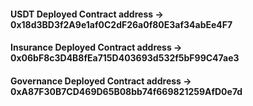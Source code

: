 #### USDT Deployed Contract address -> 0x18d3BD3f2A9e1af0C2dF26a0f80E3af34abEe4F7
#### Insurance Deployed Contract address -> 0x06bF8c3D4B8fEa715D403693d532f5bF99C47ae3
#### Governance Deployed Contract address -> 0xA87F30B7CD469D65B08bb74f669821259AfD0e7d
